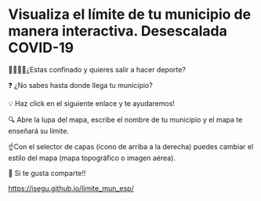 # Visualiza el límite de tu municipio de manera interactiva. Desescalada COVID-19 

🏃‍♀️🚴‍♂️¿Estas confinado y quieres salir a hacer deporte?

❓ ¿No sabes hasta donde llega tu municipio?

💡 Haz click en el siguiente enlace y te ayudaremos!

🔍 Abre la lupa del mapa, escribe el nombre de tu municipio y el mapa te enseñará su límite. 

☝️Con el selector de capas (icono de arriba a la derecha) puedes cambiar el estilo del mapa (mapa topográfico o imagen aérea).

🔗 Si te gusta comparte!!

https://jsegu.github.io/limite_mun_esp/
